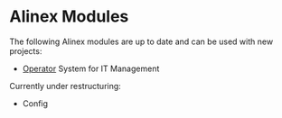 # Alinex Modules

The following Alinex modules are up to date and can be used with new projects:
- [Operator](https://alinex.gitbooks.io/operator/) System for IT Management

Currently under restructuring:
- Config
